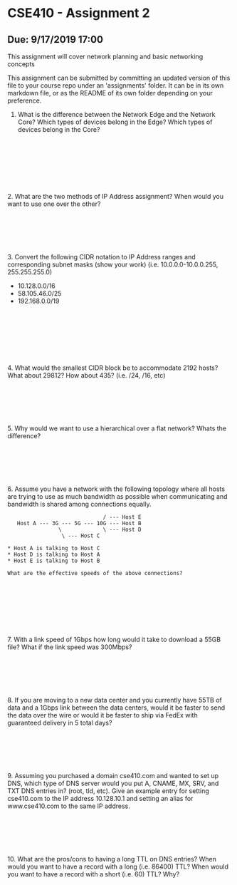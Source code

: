 # CSE410 - Assignment 2
## Due: 9/17/2019 17:00
This assignment will cover network planning and basic networking concepts

This assignment can be submitted by committing an updated version of this file
to your course repo under an 'assignments' folder. It can be in its own markdown
file, or as the README of its own folder depending on your preference.

1. What is the difference between the Network Edge and the Network Core? Which
   types of devices belong in the Edge? Which types of devices belong in the Core?
<br>
<br>
<br>
<br>
<br>
<br>
<br>
2. What are the two methods of IP Address assignment? When would you want to use
   one over the other?
<br>
<br>
<br>
<br>
<br>
<br>
<br>
3. Convert the following CIDR notation to IP Address ranges and corresponding
   subnet masks (show your work) (i.e. 10.0.0.0-10.0.0.255, 255.255.255.0)
   
   * 10.128.0.0/16
   * 58.105.46.0/25
   * 192.168.0.0/19
<br>
<br>
<br>
<br>
<br>
<br>
<br>
4. What would the smallest CIDR block be to accommodate 2192 hosts? What about 29812?
   How about 435? (i.e. /24, /16, etc)
<br>
<br>
<br>
<br>
<br>
<br>
<br>
5. Why would we want to use a hierarchical over a flat network? Whats the
   difference?
<br>
<br>
<br>
<br>
<br>
<br>
<br>
6. Assume you have a network with the following topology where all hosts are trying
   to use as much bandwidth as possible when communicating and bandwidth is
   shared among connections equally. 
   
```
                              / --- Host E
   Host A --- 3G --- 5G --- 10G --- Host B
                \             \ --- Host D
                 \ --- Host C
```
    * Host A is talking to Host C
    * Host D is talking to Host A
    * Host E is talking to Host B

    What are the effective speeds of the above connections?
<br>
<br>
<br>
<br>
<br>
<br>
<br>
7. With a link speed of 1Gbps how long would it take to download a 55GB file?
   What if the link speed was 300Mbps?
<br>
<br>
<br>
<br>
<br>
<br>
<br>
8. If you are moving to a new data center and you currently have 55TB of data
   and a 1Gbps link between the data centers, would it be faster to send the
   data over the wire or would it be faster to ship via FedEx with
   guaranteed delivery in 5 total days?
<br>
<br>
<br>
<br>
<br>
<br>
<br>
9. Assuming you purchased a domain cse410.com and wanted to set up DNS, which
   type of DNS server would you put A, CNAME, MX, SRV, and TXT DNS entries in? 
   (root, tld, etc). Give an example entry for setting cse410.com to the IP
   address 10.128.10.1 and setting an alias for www.cse410.com to the same IP
   address.
<br>
<br>
<br>
<br>
<br>
<br>
<br>
10. What are the pros/cons to having a long TTL on DNS entries? When would you
    want to have a record with a long (i.e. 86400) TTL? When would you want to
    have a record with a short (i.e.
    60) TTL? Why?
<br>
<br>
<br>
<br>
<br>
<br>
<br>

